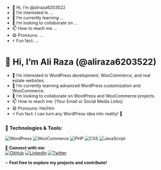 - 👋 Hi, I’m @aliraza6203522
- 👀 I’m interested in ...
- 🌱 I’m currently learning ...
- 💞️ I’m looking to collaborate on ...
- 📫 How to reach me ...
- 😄 Pronouns: ...
- ⚡ Fun fact: ...

<!---
aliraza6203522/aliraza6203522 is a ✨ special ✨ repository because its `README.md` (this file) appears on your GitHub profile.
You can click the Preview link to take a look at your changes.
--->

# 👋 Hi, I’m Ali Raza (@aliraza6203522)

- 👀 I’m interested in WordPress development, WooCommerce, and real estate websites.
- 🌱 I’m currently learning advanced WordPress customization and WooCommerce.
- 💞️ I’m looking to collaborate on WordPress and WooCommerce projects.
- 📫 How to reach me: [Your Email or Social Media Links]
- 😄 Pronouns: He/Him
- ⚡ Fun fact: I can turn any WordPress idea into reality! 🚀

### 🚀 Technologies & Tools:
![WordPress](https://img.shields.io/badge/WordPress-21759B?style=for-the-badge&logo=wordpress&logoColor=white)
![WooCommerce](https://img.shields.io/badge/WooCommerce-96588A?style=for-the-badge&logo=woocommerce&logoColor=white)
![PHP](https://img.shields.io/badge/PHP-777BB4?style=for-the-badge&logo=php&logoColor=white)
![CSS](https://img.shields.io/badge/CSS-1572B6?style=for-the-badge&logo=css3&logoColor=white)
![JavaScript](https://img.shields.io/badge/JavaScript-F7DF1E?style=for-the-badge&logo=javascript&logoColor=black)

🔗 **Connect with me:**  
[![GitHub](https://img.shields.io/badge/GitHub-100000?style=for-the-badge&logo=github&logoColor=white)](https://github.com/aliraza6203522)
[![LinkedIn](https://img.shields.io/badge/LinkedIn-0A66C2?style=for-the-badge&logo=linkedin&logoColor=white)](https://www.linkedin.com/in/your-link/)
[![Twitter](https://img.shields.io/badge/Twitter-1DA1F2?style=for-the-badge&logo=twitter&logoColor=white)](https://twitter.com/your-handle)

⭐ **Feel free to explore my projects and contribute!**  
